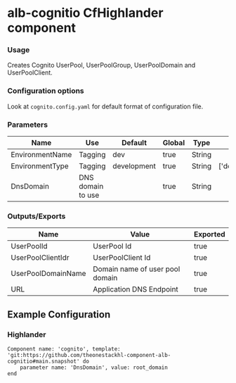 # alb-cognitio CfHighlander component

### Usage

Creates Cognito UserPool, UserPoolGroup, UserPoolDomain and UserPoolClient. 

### Configuration options

Look at `cognito.config.yaml` for default format of configuration file.

### Parameters

| Name | Use | Default | Global | Type | Allowed Values |
| ---- | --- | ------- | ------ | ---- | -------------- |
| EnvironmentName | Tagging | dev | true | String | 
| EnvironmentType | Tagging | development | true | String | ['development','production']
| DnsDomain | DNS domain to use| | true | String |

### Outputs/Exports

| Name | Value | Exported |
| ---- | ----- | -------- |
| UserPoolId | UserPool Id  | true
| UserPoolClientIdr | UserPoolClient Id | true
| UserPoolDomainName | Domain name of user pool domain| true
| URL |  Application DNS Endpoint | true

## Example Configuration
### Highlander
```
Component name: 'cognito', template: 'git:https://github.com/theonestackhl-component-alb-cognitio#main.snapshot' do
    parameter name: 'DnsDomain', value: root_domain
end 
```